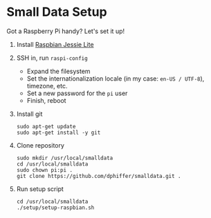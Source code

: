 # Small Data Setup

Got a Raspberry Pi handy? Let's set it up!

1. Install [Raspbian Jessie Lite](https://www.raspberrypi.org/downloads/raspbian/)
2. SSH in, run `raspi-config`  
    * Expand the filesystem
    * Set the internationalization locale (in my case: `en-US / UTF-8`), timezone, etc.
    * Set a new password for the `pi` user
    * Finish, reboot
3. Install git  

    ```
    sudo apt-get update
    sudo apt-get install -y git
    ```

4. Clone repository  

    ```
    sudo mkdir /usr/local/smalldata
    cd /usr/local/smalldata
    sudo chown pi:pi .
    git clone https://github.com/dphiffer/smalldata.git .
    ```

5. Run setup script  

    ```
    cd /usr/local/smalldata
    ./setup/setup-raspbian.sh
    ```
